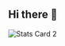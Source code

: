 ## Hi there 👋

![Stats Card 2](https://awesome-github-stats.azurewebsites.net/user-statsHimanshu-Lohokane?theme=github&cardType=octocat)
